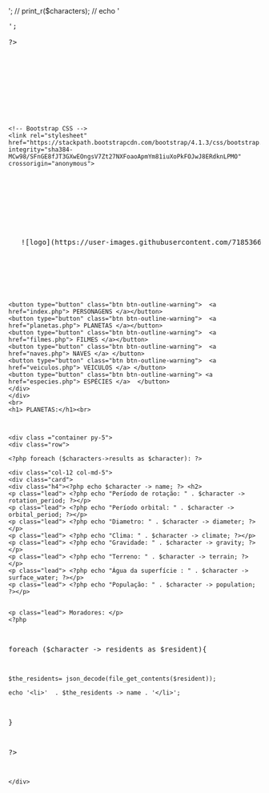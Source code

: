 <?php
 $characters= json_decode(file_get_contents('https://swapi.dev/api/planets/'));
// echo '<pre>';
// print_r($characters);
// echo '<pre>';

?>


<!DOCTYPE html>
<html lang="pt-br">
  <head>
    <!-- Meta tags Obrigatórias -->
    <meta charset="utf-8">
    <meta name="viewport" content="width=device-width, initial-scale=1, shrink-to-fit=no">

    <!-- Bootstrap CSS -->
    <link rel="stylesheet" href="https://stackpath.bootstrapcdn.com/bootstrap/4.1.3/css/bootstrap.min.css" integrity="sha384-MCw98/SFnGE8fJT3GXwEOngsV7Zt27NXFoaoApmYm81iuXoPkFOJwJ8ERdknLPMO" crossorigin="anonymous">

<!-- Meu CSS -->
<link rel="stylesheet" href="css/style.css">

<title>Consumo de Api - P1- Nestor E. Yannelli</title>
  </head>
  <body>
   ![logo](https://user-images.githubusercontent.com/71853664/110721001-58fb5d00-81ee-11eb-87e0-6af58ac695f1.jpg)



  <div class="container">
  <div class=".col-sm-6">
  

    <button type="button" class="btn btn-outline-warning">  <a href="index.php"> PERSONAGENS </a></button>
    <button type="button" class="btn btn-outline-warning">  <a href="planetas.php"> PLANETAS </a></button>
    <button type="button" class="btn btn-outline-warning">  <a href="filmes.php"> FILMES </a></button>
    <button type="button" class="btn btn-outline-warning">  <a href="naves.php"> NAVES </a> </button>
    <button type="button" class="btn btn-outline-warning">  <a href="veiculos.php"> VEICULOS </a> </button>
    <button type="button" class="btn btn-outline-warning"> <a href="especies.php"> ESPÉCIES </a>  </button>
    </div>
    </div>
    <br>
    <h1> PLANETAS:</h1><br>



    <div class ="container py-5">
    <div class="row">
    
    <?php foreach ($characters->results as $character): ?>
    
    <div class="col-12 col-md-5">
    <div class="card">
    <div class="h4"><?php echo $character -> name; ?> <h2>
    <p class="lead"> <?php echo "Período de rotação: " . $character -> rotation_period; ?></p>
    <p class="lead"> <?php echo "Período orbital: " . $character -> orbital_period; ?></p>
    <p class="lead"> <?php echo "Diametro: " . $character -> diameter; ?></p>
    <p class="lead"> <?php echo "Clima: " . $character -> climate; ?></p>
    <p class="lead"> <?php echo "Gravidade: " . $character -> gravity; ?></p>
    <p class="lead"> <?php echo "Terreno: " . $character -> terrain; ?></p>
    <p class="lead"> <?php echo "Água da superfície : " . $character -> surface_water; ?></p>
    <p class="lead"> <?php echo "População: " . $character -> population; ?></p>

  
    <p class="lead"> Moradores: </p>
    <?php

foreach ($character -> residents as $resident){

    $the_residents= json_decode(file_get_contents($resident));

    echo '<li>'  . $the_residents -> name . '</li>';
}

?>




    </div>
</div>
</div>
<?php endforeach; ?>

</div>
</div>

</body>
</html>
